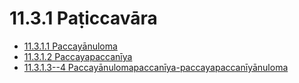 # 11.3.1 Paṭiccavāra

* [11.3.1.1 Paccayānuloma](11.3.1/11.3.1.1.md)
* [11.3.1.2 Paccayapaccanīya](11.3.1/11.3.1.2.md)
* [11.3.1.3--4 Paccayānulomapaccanīya-paccayapaccanīyānuloma](11.3.1/11.3.1.3--4.md)
